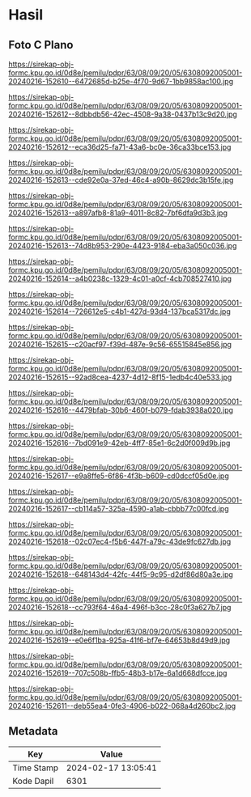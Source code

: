# Hasil

## Foto C Plano

https://sirekap-obj-formc.kpu.go.id/0d8e/pemilu/pdpr/63/08/09/20/05/6308092005001-20240216-152610--6472685d-b25e-4f70-9d67-1bb9858ac100.jpg

https://sirekap-obj-formc.kpu.go.id/0d8e/pemilu/pdpr/63/08/09/20/05/6308092005001-20240216-152612--8dbbdb56-42ec-4508-9a38-0437b13c9d20.jpg

https://sirekap-obj-formc.kpu.go.id/0d8e/pemilu/pdpr/63/08/09/20/05/6308092005001-20240216-152612--eca36d25-fa71-43a6-bc0e-36ca33bce153.jpg

https://sirekap-obj-formc.kpu.go.id/0d8e/pemilu/pdpr/63/08/09/20/05/6308092005001-20240216-152613--cde92e0a-37ed-46c4-a90b-8629dc3b15fe.jpg

https://sirekap-obj-formc.kpu.go.id/0d8e/pemilu/pdpr/63/08/09/20/05/6308092005001-20240216-152613--a897afb8-81a9-4011-8c82-7bf6dfa9d3b3.jpg

https://sirekap-obj-formc.kpu.go.id/0d8e/pemilu/pdpr/63/08/09/20/05/6308092005001-20240216-152613--74d8b953-290e-4423-9184-eba3a050c036.jpg

https://sirekap-obj-formc.kpu.go.id/0d8e/pemilu/pdpr/63/08/09/20/05/6308092005001-20240216-152614--a4b0238c-1329-4c01-a0cf-4cb708527410.jpg

https://sirekap-obj-formc.kpu.go.id/0d8e/pemilu/pdpr/63/08/09/20/05/6308092005001-20240216-152614--726612e5-c4b1-427d-93d4-137bca5317dc.jpg

https://sirekap-obj-formc.kpu.go.id/0d8e/pemilu/pdpr/63/08/09/20/05/6308092005001-20240216-152615--c20acf97-f39d-487e-9c56-65515845e856.jpg

https://sirekap-obj-formc.kpu.go.id/0d8e/pemilu/pdpr/63/08/09/20/05/6308092005001-20240216-152615--92ad8cea-4237-4d12-8f15-1edb4c40e533.jpg

https://sirekap-obj-formc.kpu.go.id/0d8e/pemilu/pdpr/63/08/09/20/05/6308092005001-20240216-152616--4479bfab-30b6-460f-b079-fdab3938a020.jpg

https://sirekap-obj-formc.kpu.go.id/0d8e/pemilu/pdpr/63/08/09/20/05/6308092005001-20240216-152616--7bd091e9-42eb-4ff7-85e1-6c2d0f009d9b.jpg

https://sirekap-obj-formc.kpu.go.id/0d8e/pemilu/pdpr/63/08/09/20/05/6308092005001-20240216-152617--e9a8ffe5-6f86-4f3b-b609-cd0dccf05d0e.jpg

https://sirekap-obj-formc.kpu.go.id/0d8e/pemilu/pdpr/63/08/09/20/05/6308092005001-20240216-152617--cb114a57-325a-4590-a1ab-cbbb77c00fcd.jpg

https://sirekap-obj-formc.kpu.go.id/0d8e/pemilu/pdpr/63/08/09/20/05/6308092005001-20240216-152618--02c07ec4-f5b6-447f-a79c-43de9fc627db.jpg

https://sirekap-obj-formc.kpu.go.id/0d8e/pemilu/pdpr/63/08/09/20/05/6308092005001-20240216-152618--648143d4-42fc-44f5-9c95-d2df86d80a3e.jpg

https://sirekap-obj-formc.kpu.go.id/0d8e/pemilu/pdpr/63/08/09/20/05/6308092005001-20240216-152618--cc793f64-46a4-496f-b3cc-28c0f3a627b7.jpg

https://sirekap-obj-formc.kpu.go.id/0d8e/pemilu/pdpr/63/08/09/20/05/6308092005001-20240216-152619--e0e6f1ba-925a-41f6-bf7e-64653b8d49d9.jpg

https://sirekap-obj-formc.kpu.go.id/0d8e/pemilu/pdpr/63/08/09/20/05/6308092005001-20240216-152619--707c508b-ffb5-48b3-b17e-6a1d668dfcce.jpg

https://sirekap-obj-formc.kpu.go.id/0d8e/pemilu/pdpr/63/08/09/20/05/6308092005001-20240216-152611--deb55ea4-0fe3-4906-b022-068a4d260bc2.jpg


## Metadata

| Key        | Value               |
| ---------- | ------------------- |
| Time Stamp | 2024-02-17 13:05:41 |
| Kode Dapil | 6301                |



